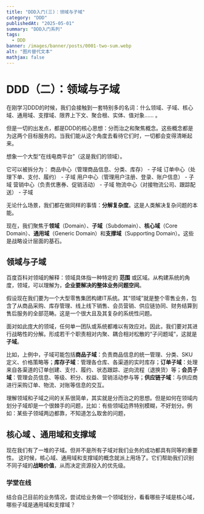 ```yaml
---
title: "DDD入门(三)：领域与子域"  
category: "DDD"  
publishedAt: "2025-05-01"  
summary: "DDD入门系列"  
tags:  
  - DDD
banner: /images/banner/posts/0001-two-sum.webp 
alt: "图片替代文本"  
mathjax: false
---
```


# DDD（二）：领域与子域

在刚学习DDD的时候，我们会接触到一套特别多的名词：什么领域、子域、核心域、通用域、支撑域、限界上下文、聚合根、实体、值对象…… 。

但是一切的出发点，都是DDD的核心思想：分而治之和聚焦概念。这些概念都是为这两个目标服务的。当我们能从这个角度去看待它们时，一切都会变得清晰起来。

想象一个大型“在线电商平台”（这是我们的领域）。

它可以被拆分为：
商品中心（管理商品信息、分类、库存） - 子域
订单中心（处理下单、支付、履约） - 子域
用户中心（管理用户注册、登录、账户信息） - 子域
营销中心（负责优惠券、促销活动） - 子域
物流中心（对接物流公司、跟踪配送） - 子域

无论什么场景，我们都在做同样的事情：**分解复杂度**。这是人类解决复杂问题的本能。

现在，我们聚焦于**领域**（Domain）、**子域**（Subdomain）、**核心域**（Core Domain）、**通用域**（Generic Domain）和**支撑域**（Supporting Domain）。这些是战略设计层面的基石。

## 领域与子域

百度百科对领域的解释：领域具体指一种特定的 **范围** 或区域。从构建系统的角度，领域，可以理解为，**企业要解决的整体业务问题空间**。

假设现在我们要为一个大型零售集团构建IT系统。其“领域”就是整个零售业务，包含了从商品采购、库存管理、线上线下销售、会员营销、供应链协同、财务结算到售后服务的全部范畴。这是一个很大且及其复杂的系统性问题。

面对如此庞大的领域，任何单一团队或系统都难以有效应对。因此，我们要对其进行战略性的分解。形成若干个职责相对内聚、耦合相对松散的“子问题域”，这就是**子域**。

比如，上例中，子域可能包括**商品子域**：负责商品信息的统一管理、分类、SKU定义、价格策略等；**库存子域**：管理各仓库、各渠道的实时库存；**订单子域**：处理来自各渠道的订单创建、支付、履约、状态跟踪、逆向流程（退换货）等；**会员子域**：管理会员信息、等级、积分、权益、营销活动参与等；**供应链子域**：与供应商进行采购订单、物流、对账等信息的交互。

理解领域和子域之间的关系很简单，其实就是分而治之的思想。但是如何在领域内划分子域却是一个很棘手的问题，比如：有些领域边界特别模糊，不好划分。例如：某些子领域两边都靠，不知道怎么取舍的问题，

## 核心域 、通用域和支撑域

现在我们有了一堆的子域。但并不是所有子域对我们业务的成功都具有同等的重要性。
这时候，核心域、通用域和支撑域的概念就派上用场了。它们帮助我们识别不同子域的**战略价值**，从而决定资源投入的优先级。

### 学堂在线

结合自己目前的业务情况，尝试给业务做一个领域划分，看看哪些子域是核心域，哪些子域是通用域和支撑域？
